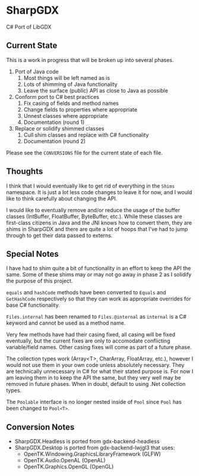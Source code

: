 # SharpGDX

C# Port of LibGDX

## Current State

This is a work in progress that will be broken up into several phases.

1. Port of Java code
    1. Most things will be left named as is
    2. Lots of shimming of Java functionality
    3. Leave the surface (public) API as close to Java as possible
1. Conform port to C# best practices
    1. Fix casing of fields and method names
    2. Change fields to properties where appropriate
    3. Unnest classes where appropriate
    4. Documentation (round 1)
3. Replace or solidify shimmed classes
    1. Cull shim classes and replace with C# functionality
    2. Documentation (round 2)

Please see the `CONVERSIONS` file for the current state of each file.

## Thoughts

I think that I would eventually like to get rid of everything in the `Shims` namespace. It is just a lot less code changes to leave it for now, and I would like to think carefully about changing the API.

I would like to eventually remove and/or reduce the usage of the buffer classes (IntBuffer, FloatBuffer, ByteBuffer, etc.). While these classes are first-class citizens in Java and the JNI knows how to convert them, they are shims in SharpGDX and there are quite a lot of hoops that I've had to jump through to get their data passed to externs.

## Special Notes

I have had to shim quite a bit of functionality in an effort to keep the API the same. Some of these shims may or may not go away in phase 2 as I solidify the purpose of this project.

`equals` and `hashCode` methods have been converted to `Equals` and `GetHashCode` respectively so that they can work as appropriate overrides for base C# functionality.

`Files.internal` has been renamed to `Files.@internal` as `internal` is a C# keyword and cannot be used as a method name.

Very few methods have had their casing fixed, all casing will be fixed eventually, but the current fixes are only to accomodate conflicting variable/field names. Other casing fixes will come as part of a future phase.

The collection types work (Array\<T\>, CharArray, FloatArray, etc.), however I would not use them in your own code unless absolutely necessary. They are technically unnecessary in C# for what their stated purpose is. For now I am leaving them in to keep the API the same, but they very well may be removed in future phases. When in doubt, default to using .Net collection types.

The `Poolable` interface is no longer nested inside of `Pool` since `Pool` has been changed to `Pool<T>`.

## Conversion Notes

- SharpGDX.Headless is ported from gdx-backend-headless
- SharpGDX.Desktop is ported from gdx-backend-lwjgl3 that uses:
    - OpenTK.Windowing.GraphicsLibraryFramework (GLFW)
    - OpenTK.Audio.OpenAL (OpenAL)
    - OpenTK.Graphics.OpenGL (OpenGL)